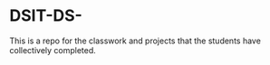 # DSIT-DS-
This is a repo for the classwork and projects that the students have collectively completed.
